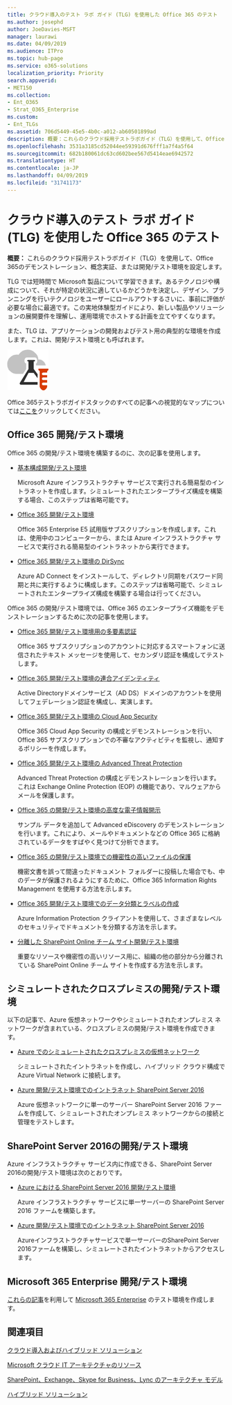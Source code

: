 ```yaml
---
title: クラウド導入のテスト ラボ ガイド (TLG) を使用した Office 365 のテスト
ms.author: josephd
author: JoeDavies-MSFT
manager: laurawi
ms.date: 04/09/2019
ms.audience: ITPro
ms.topic: hub-page
ms.service: o365-solutions
localization_priority: Priority
search.appverid:
- MET150
ms.collection:
- Ent_O365
- Strat_O365_Enterprise
ms.custom:
- Ent_TLGs
ms.assetid: 706d5449-45e5-4b0c-a012-ab60501899ad
description: 概要：これらのクラウド採用テストラボガイド（TLG）を使用して、Office 365のデモンストレーション、概念実証、または開発/テスト環境を設定します。
ms.openlocfilehash: 3531a3185cd52044ee59391d676fff1a7f4a5f64
ms.sourcegitcommit: 682b180061dc63cd602bee567d5414eae6942572
ms.translationtype: HT
ms.contentlocale: ja-JP
ms.lasthandoff: 04/09/2019
ms.locfileid: "31741173"
---
```

# <a name="test-office-365-with-cloud-adoption-test-lab-guides-tlgs"></a>クラウド導入のテスト ラボ ガイド (TLG) を使用した Office 365 のテスト

 **概要：** これらのクラウド採用テストラボガイド（TLG）を使用して、Office 365のデモンストレーション、概念実証、または開発/テスト環境を設定します。
  
TLG では短時間で Microsoft 製品について学習できます。あるテクノロジや構成について、それが特定の状況に適しているかどうかを決定し、デザイン、プランニングを行いテクノロジをユーザーにロールアウトするさいに、事前に評価が必要な場合に最適です。この実地体験型ガイドにより、新しい製品やソリューションの展開要件を理解し、運用環境でホストする計画を立てやすくなります。
  
また、TLG は、アプリケーションの開発およびテスト用の典型的な環境を作成します。これは、開発/テスト環境とも呼ばれます。
  
![Microsoft Cloud のテスト ラボ ガイド](media/24ad0d1b-3274-40fb-972a-b8188b7268d1.png)
  
Office 365テストラボガイドスタックのすべての記事への視覚的なマップについては[ここを](http://aka.ms/catlgstack)クリックしてください。
    
## <a name="office-365-devtest-environment"></a>Office 365 開発/テスト環境

Office 365 の開発/テスト環境を構築するのに、次の記事を使用します。
  
- [基本構成開発/テスト環境](base-configuration-dev-test-environment.md)
    
    Microsoft Azure インフラストラクチャ サービスで実行される簡易型のイントラネットを作成します。シミュレートされたエンタープライズ構成を構築する場合、このステップは省略可能です。
    
- [Office 365 開発/テスト環境](office-365-dev-test-environment.md)
    
    Office 365 Enterprise E5 試用版サブスクリプションを作成します。これは、使用中のコンピューターから、または Azure インフラストラクチャ サービスで実行される簡易型のイントラネットから実行できます。
    
- [Office 365 開発/テスト環境の DirSync](dirsync-for-your-office-365-dev-test-environment.md)
    
    Azure AD Connect をインストールして、ディレクトリ同期をパスワード同期と共に実行するように構成します。このステップは省略可能で、シミュレートされたエンタープライズ構成を構築する場合は行ってください。
    
Office 365 の開発/テスト環境では、Office 365 のエンタープライズ機能をデモンストレーションするために次の記事を使用します。
  
- [Office 365 開発/テスト環境用の多要素認証](multi-factor-authentication-for-your-office-365-dev-test-environment.md)
    
    Office 365 サブスクリプションのアカウントに対応するスマートフォンに送信されたテキスト メッセージを使用して、セカンダリ認証を構成してテストします。
    
- [Office 365 開発/テスト環境の連合アイデンティティ](federated-identity-for-your-office-365-dev-test-environment.md)
    
    Active Directoryドメインサービス（AD DS）ドメインのアカウントを使用してフェデレーション認証を構成し、実演します。
    
- [Office 365 開発/テスト環境の Cloud App Security](cloud-app-security-for-your-office-365-dev-test-environment.md)
    
    Office 365 Cloud App Security の構成とデモンストレーションを行い、Office 365 サブスクリプションでの不審なアクティビティを監視し、通知するポリシーを作成します。
    
- [Office 365 開発/テスト環境の Advanced Threat Protection](advanced-threat-protection-for-your-office-365-dev-test-environment.md)
    
    Advanced Threat Protection の構成とデモンストレーションを行います。これは Exchange Online Protection (EOP) の機能であり、マルウェアからメールを保護します。
    
- [Office 365 の開発/テスト環境の高度な電子情報開示](advanced-ediscovery-for-your-office-365-dev-test-environment.md)
    
    サンプル データを追加して Advanced eDiscovery のデモンストレーションを行います。これにより、メールやドキュメントなどの Office 365 に格納されているデータをすばやく見つけて分析できます。
    
- [Office 365 の開発/テスト環境での機密性の高いファイルの保護](sensitive-file-protection-in-the-office-365-dev-test-environment.md)
    
    機密文書を誤って間違ったドキュメント フォルダーに投稿した場合でも、中のデータが保護されるようにするために、Office 365 Information Rights Management を使用する方法を示します。
    
- [Office 365 開発/テスト環境でのデータ分類とラベルの作成](data-classification-and-labeling-in-the-office-365-dev-test-environment.md)
    
    Azure Information Protection クライアントを使用して、さまざまなレベルのセキュリティでドキュメントを分類する方法を示します。
    
- [分離した SharePoint Online チーム サイト開発/テスト環境](isolated-sharepoint-online-team-site-dev-test-environment.md)
    
    重要なリソースや機密性の高いリソース用に、組織の他の部分から分離されている SharePoint Online チーム サイトを作成する方法を示します。
    

## <a name="simulated-cross-premises-devtest-environments"></a>シミュレートされたクロスプレミスの開発/テスト環境

以下の記事で、Azure 仮想ネットワークやシミュレートされたオンプレミス ネットワークが含まれている、クロスプレミスの開発/テスト環境を作成できます。
  
- [Azure でのシミュレートされたクロスプレミスの仮想ネットワーク](simulated-cross-premises-virtual-network-in-azure.md)
    
    シミュレートされたイントラネットを作成し、ハイブリッド クラウド構成で Azure Virtual Network に接続します。
    
- [Azure 開発/テスト環境でのイントラネット SharePoint Server 2016](https://technet.microsoft.com/library/mt806351%28v=office.16%29.aspx)
    
    Azure 仮想ネットワークに単一のサーバー SharePoint Server 2016 ファームを作成して、シミュレートされたオンプレミス ネットワークからの接続と管理をテストします。
    
## <a name="sharepoint-server-2016-devtest-environments"></a>SharePoint Server 2016の開発/テスト環境

Azure インフラストラクチャ サービス内に作成できる、SharePoint Server 2016の開発/テスト環境は次のとおりです。
  
- [Azure における SharePoint Server 2016 開発/テスト環境](https://docs.microsoft.com/SharePoint/administration/sharepoint-server-2016-dev-test-environment-in-azure)
    
    Azure インフラストラクチャ サービスに単一サーバーの SharePoint Server 2016 ファームを構築します。

- [Azure 開発/テスト環境でのイントラネット SharePoint Server 2016](https://docs.microsoft.com/SharePoint/administration/intranet-sharepoint-server-2016-in-azure-dev-test-environment)
    
    Azureインフラストラクチャサービスで単一サーバーのSharePoint Server 2016ファームを構築し、シミュレートされたイントラネットからアクセスします。


## <a name="the-microsoft-365-enterprise-devtest-environments"></a>Microsoft 365 Enterprise 開発/テスト環境

[これらの記事](https://docs.microsoft.com/microsoft-365/enterprise/m365-enterprise-test-lab-guides)を利用して [Microsoft 365 Enterprise](https://docs.microsoft.com/microsoft-365-enterprise/) のテスト環境を作成します。  
    
## <a name="see-also"></a>関連項目

[クラウド導入およびハイブリッド ソリューション](cloud-adoption-and-hybrid-solutions.md)
  
[Microsoft クラウド IT アーキテクチャのリソース](microsoft-cloud-it-architecture-resources.md)
  
[SharePoint、Exchange、Skype for Business、Lync のアーキテクチャ モデル](architectural-models-for-sharepoint-exchange-skype-for-business-and-lync.md)
  
[ハイブリッド ソリューション](hybrid-solutions.md)
